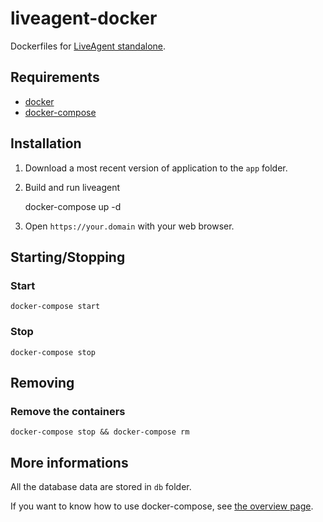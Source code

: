 # liveagent-docker
Dockerfiles for [LiveAgent standalone](https://www.ladesk.com/pricing/standalone/).

## Requirements

* [docker]
* [docker-compose]

## Installation

1. Download a most recent version of application to the `app` folder.

2. Build and run liveagent

    docker-compose up -d

3. Open `https://your.domain` with your web browser.

## Starting/Stopping

### Start

    docker-compose start

### Stop

    docker-compose stop

## Removing

### Remove the containers

    docker-compose stop && docker-compose rm

## More informations

All the database data are stored in `db` folder.

If you want to know how to use docker-compose, see [the overview
page](https://docs.docker.com/compose).

[docker]: http://docs.docker.com/engine/installation/
[docker-compose]: https://docs.docker.com/compose/install/
